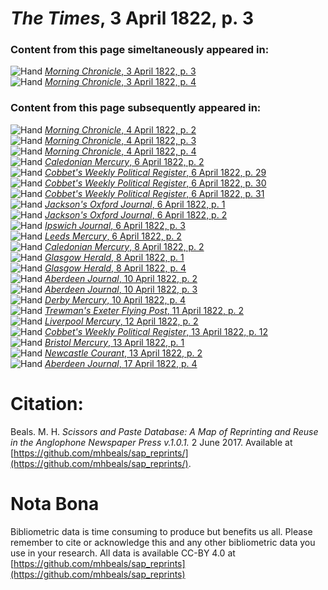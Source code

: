# *The Times*, 3 April 1822, p. 3  
  
### Content from this page simeltaneously appeared in:  
![Hand](http://scissorsandpaste.net/wp-content/uploads/2017/06/smallhandpointer.png) [*Morning Chronicle*, 3 April 1822, p. 3](https://mhbeals.github.io/sap_html/Morning-Chronicle/Morning-Chronicle-3-April-1822-p-3)  
![Hand](http://scissorsandpaste.net/wp-content/uploads/2017/06/smallhandpointer.png) [*Morning Chronicle*, 3 April 1822, p. 4](https://mhbeals.github.io/sap_html/Morning-Chronicle/Morning-Chronicle-3-April-1822-p-4)  
  
### Content from this page subsequently appeared in:  
![Hand](http://scissorsandpaste.net/wp-content/uploads/2017/06/smallhandpointer.png) [*Morning Chronicle*, 4 April 1822, p. 2](https://mhbeals.github.io/sap_html/Morning-Chronicle/Morning-Chronicle-4-April-1822-p-2)  
![Hand](http://scissorsandpaste.net/wp-content/uploads/2017/06/smallhandpointer.png) [*Morning Chronicle*, 4 April 1822, p. 3](https://mhbeals.github.io/sap_html/Morning-Chronicle/Morning-Chronicle-4-April-1822-p-3)  
![Hand](http://scissorsandpaste.net/wp-content/uploads/2017/06/smallhandpointer.png) [*Morning Chronicle*, 4 April 1822, p. 4](https://mhbeals.github.io/sap_html/Morning-Chronicle/Morning-Chronicle-4-April-1822-p-4)  
![Hand](http://scissorsandpaste.net/wp-content/uploads/2017/06/smallhandpointer.png) [*Caledonian Mercury*, 6 April 1822, p. 2](https://mhbeals.github.io/sap_html/Caledonian-Mercury/Caledonian-Mercury-6-April-1822-p-2)  
![Hand](http://scissorsandpaste.net/wp-content/uploads/2017/06/smallhandpointer.png) [*Cobbet's Weekly Political Register*, 6 April 1822, p. 29](https://mhbeals.github.io/sap_html/Cobbet's-Weekly-Political-Register/Cobbet's-Weekly-Political-Register-6-April-1822-p-29)  
![Hand](http://scissorsandpaste.net/wp-content/uploads/2017/06/smallhandpointer.png) [*Cobbet's Weekly Political Register*, 6 April 1822, p. 30](https://mhbeals.github.io/sap_html/Cobbet's-Weekly-Political-Register/Cobbet's-Weekly-Political-Register-6-April-1822-p-30)  
![Hand](http://scissorsandpaste.net/wp-content/uploads/2017/06/smallhandpointer.png) [*Cobbet's Weekly Political Register*, 6 April 1822, p. 31](https://mhbeals.github.io/sap_html/Cobbet's-Weekly-Political-Register/Cobbet's-Weekly-Political-Register-6-April-1822-p-31)  
![Hand](http://scissorsandpaste.net/wp-content/uploads/2017/06/smallhandpointer.png) [*Jackson's Oxford Journal*, 6 April 1822, p. 1](https://mhbeals.github.io/sap_html/Jackson's-Oxford-Journal/Jackson's-Oxford-Journal-6-April-1822-p-1)  
![Hand](http://scissorsandpaste.net/wp-content/uploads/2017/06/smallhandpointer.png) [*Jackson's Oxford Journal*, 6 April 1822, p. 2](https://mhbeals.github.io/sap_html/Jackson's-Oxford-Journal/Jackson's-Oxford-Journal-6-April-1822-p-2)  
![Hand](http://scissorsandpaste.net/wp-content/uploads/2017/06/smallhandpointer.png) [*Ipswich Journal*, 6 April 1822, p. 3](https://mhbeals.github.io/sap_html/Ipswich-Journal/Ipswich-Journal-6-April-1822-p-3)  
![Hand](http://scissorsandpaste.net/wp-content/uploads/2017/06/smallhandpointer.png) [*Leeds Mercury*, 6 April 1822, p. 2](https://mhbeals.github.io/sap_html/Leeds-Mercury/Leeds-Mercury-6-April-1822-p-2)  
![Hand](http://scissorsandpaste.net/wp-content/uploads/2017/06/smallhandpointer.png) [*Caledonian Mercury*, 8 April 1822, p. 2](https://mhbeals.github.io/sap_html/Caledonian-Mercury/Caledonian-Mercury-8-April-1822-p-2)  
![Hand](http://scissorsandpaste.net/wp-content/uploads/2017/06/smallhandpointer.png) [*Glasgow Herald*, 8 April 1822, p. 1](https://mhbeals.github.io/sap_html/Glasgow-Herald/Glasgow-Herald-8-April-1822-p-1)  
![Hand](http://scissorsandpaste.net/wp-content/uploads/2017/06/smallhandpointer.png) [*Glasgow Herald*, 8 April 1822, p. 4](https://mhbeals.github.io/sap_html/Glasgow-Herald/Glasgow-Herald-8-April-1822-p-4)  
![Hand](http://scissorsandpaste.net/wp-content/uploads/2017/06/smallhandpointer.png) [*Aberdeen Journal*, 10 April 1822, p. 2](https://mhbeals.github.io/sap_html/Aberdeen-Journal/Aberdeen-Journal-10-April-1822-p-2)  
![Hand](http://scissorsandpaste.net/wp-content/uploads/2017/06/smallhandpointer.png) [*Aberdeen Journal*, 10 April 1822, p. 3](https://mhbeals.github.io/sap_html/Aberdeen-Journal/Aberdeen-Journal-10-April-1822-p-3)  
![Hand](http://scissorsandpaste.net/wp-content/uploads/2017/06/smallhandpointer.png) [*Derby Mercury*, 10 April 1822, p. 4](https://mhbeals.github.io/sap_html/Derby-Mercury/Derby-Mercury-10-April-1822-p-4)  
![Hand](http://scissorsandpaste.net/wp-content/uploads/2017/06/smallhandpointer.png) [*Trewman's Exeter Flying Post*, 11 April 1822, p. 2](https://mhbeals.github.io/sap_html/Trewman's-Exeter-Flying-Post/Trewman's-Exeter-Flying-Post-11-April-1822-p-2)  
![Hand](http://scissorsandpaste.net/wp-content/uploads/2017/06/smallhandpointer.png) [*Liverpool Mercury*, 12 April 1822, p. 2](https://mhbeals.github.io/sap_html/Liverpool-Mercury/Liverpool-Mercury-12-April-1822-p-2)  
![Hand](http://scissorsandpaste.net/wp-content/uploads/2017/06/smallhandpointer.png) [*Cobbet's Weekly Political Register*, 13 April 1822, p. 12](https://mhbeals.github.io/sap_html/Cobbet's-Weekly-Political-Register/Cobbet's-Weekly-Political-Register-13-April-1822-p-12)  
![Hand](http://scissorsandpaste.net/wp-content/uploads/2017/06/smallhandpointer.png) [*Bristol Mercury*, 13 April 1822, p. 1](https://mhbeals.github.io/sap_html/Bristol-Mercury/Bristol-Mercury-13-April-1822-p-1)  
![Hand](http://scissorsandpaste.net/wp-content/uploads/2017/06/smallhandpointer.png) [*Newcastle Courant*, 13 April 1822, p. 2](https://mhbeals.github.io/sap_html/Newcastle-Courant/Newcastle-Courant-13-April-1822-p-2)  
![Hand](http://scissorsandpaste.net/wp-content/uploads/2017/06/smallhandpointer.png) [*Aberdeen Journal*, 17 April 1822, p. 4](https://mhbeals.github.io/sap_html/Aberdeen-Journal/Aberdeen-Journal-17-April-1822-p-4)  


# Citation: 

Beals. M. H. *Scissors and Paste Database: A Map of Reprinting and Reuse in the Anglophone Newspaper Press v.1.0.1.* 2 June 2017. Available at [https://github.com/mhbeals/sap_reprints/](https://github.com/mhbeals/sap_reprints/). 

# Nota Bona

Bibliometric data is time consuming to produce but benefits us all. Please remember to cite or acknowledge this and any other bibliometric data you use in your research. All data is available CC-BY 4.0 at [https://github.com/mhbeals/sap_reprints](https://github.com/mhbeals/sap_reprints)